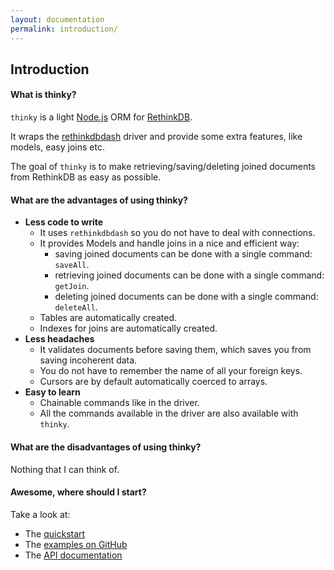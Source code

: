 ```yaml
---
layout: documentation
permalink: introduction/
---
```


## Introduction

#### What is thinky?

`thinky` is a light [Node.js](http://nodejs.org) ORM for [RethinkDB](http://rethinkdb.com).

It wraps the [rethinkdbdash](https://github.com/neumino/rethinkdbdash) driver and provide some extra features, like models, easy joins etc.

The goal of `thinky` is to make retrieving/saving/deleting joined documents from RethinkDB as
easy as possible.


#### What are the advantages of using thinky?

- __Less code to write__
    - It uses `rethinkdbdash` so you do not have to deal with connections.
    - It provides Models and handle joins in a nice and efficient way:
        - saving joined documents can be done with a single command: `saveAll`.
        - retrieving joined documents can be done with a single command: `getJoin`.
        - deleting  joined documents can be done with a single command: `deleteAll`.
    - Tables are automatically created.
    - Indexes for joins are automatically created.
- __Less headaches__
    - It validates documents before saving them, which saves you from saving incoherent data.
    - You do not have to remember the name of all your foreign keys.
    - Cursors are by default automatically coerced to arrays.
- __Easy to learn__
    - Chainable commands like in the driver.
    - All the commands available in the driver are also available with `thinky`.


#### What are the disadvantages of using thinky?

Nothing that I can think of.


#### Awesome, where should I start?


Take a look at:

- The [quickstart](/documentation/)
- The [examples on GitHub](https://github.com/neumino/thinky/tree/master/examples)
- The [API documentation](/documentation/api/thinky/)
